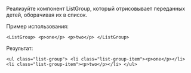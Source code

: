 Реализуйте компонент ListGroup, который отрисовывает переданных детей, оборачивая их в список.

Пример использования: <pre> `<ListGroup> <p>one</p> <p>two</p> </ListGroup>` </pre>

Результат: <pre> `<ul class="list-group"> <li class="list-group-item"><p>one</p></li> <li class="list-group-item"><p>two</p></li> </ul>` </pre>
